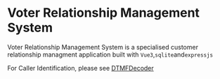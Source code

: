 # Voter Relationship Management System

Voter Relationship Management System is a specialised customer relationship managment application built with
```Vue3```,```sqlite```and```expressjs```

For Caller Identification, please see [DTMFDecoder](https://github.com/omaryangtw/DTMFDecoder)
